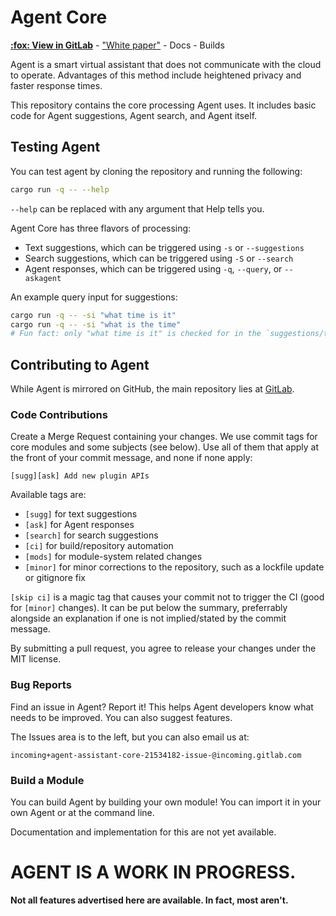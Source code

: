 # Agent Core
**[:fox: View in GitLab](https://gitlab.com/agent-assistant/core/)** - ["White paper"](https://telegra.ph/Agent-Draft-10-02) - Docs - Builds

Agent is a smart virtual assistant that does not communicate with the cloud to operate.
Advantages of this method include heightened privacy and faster response times.

This repository contains the core processing Agent uses. It includes basic code for Agent suggestions, Agent search, and Agent itself.

## Testing Agent
You can test agent by cloning the repository and running the following:
```zsh
cargo run -q -- --help
```
`--help` can be replaced with any argument that Help tells you.

Agent Core has three flavors of processing:
* Text suggestions, which can be triggered using `-s` or `--suggestions`
* Search suggestions, which can be triggered using `-S` or `--search`
* Agent responses, which can be triggered using `-q`, `--query`, or `--askagent`

An example query input for suggestions:
```zsh
cargo run -q -- -si "what time is it"
cargo run -q -- -si "what is the time"
# Fun fact: only "what time is it" is checked for in the `suggestions/time.rs` file!
```

## Contributing to Agent
While Agent is mirrored on GitHub, the main repository lies at [GitLab](https://gitlab.com/agent-assistant/core).

### Code Contributions
Create a Merge Request containing your changes. We use commit tags for core modules and some subjects (see below). Use all of them that apply at the front of your commit message, and none if none apply:
```
[sugg][ask] Add new plugin APIs
```
Available tags are:
* `[sugg]` for text suggestions
* `[ask]` for Agent responses
* `[search]` for search suggestions
* `[ci]` for build/repository automation
* `[mods]` for module-system related changes
* `[minor]` for minor corrections to the repository, such as a lockfile update or gitignore fix

`[skip ci]` is a magic tag that causes your commit not to trigger the CI (good for `[minor]` changes). It can be put below the summary, preferrably alongside an explanation if one is not implied/stated by the commit message.

By submitting a pull request, you agree to release your changes under the MIT license.

### Bug Reports
Find an issue in Agent? Report it! This helps Agent developers know what needs to be improved. You can also suggest features.

The Issues area is to the left, but you can also email us at:
```
incoming+agent-assistant-core-21534182-issue-@incoming.gitlab.com
```

### Build a Module
You can build Agent by building your own module! You can import it in your own Agent or at the command line.

Documentation and implementation for this are not yet available.

# AGENT IS A WORK IN PROGRESS.
**Not all features advertised here are available. In fact, most aren't.**